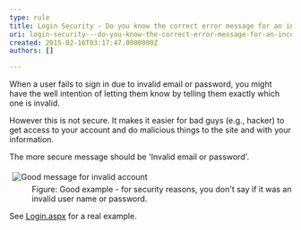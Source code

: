 ```yaml
---
type: rule
title: Login Security - Do you know the correct error message for an incorrect user name or password?
uri: login-security---do-you-know-the-correct-error-message-for-an-incorrect-user-name-or-password
created: 2015-02-16T03:17:47.0000000Z
authors: []

---
```




<span class='intro'> <p>
                    When a user fails to sign in due to invalid email or 
     password, you might have the well intention of letting them 
     know by telling them exactly which one is invalid.
                </p><p>
                    However this is not secure. It makes it easier for bad guys 
     (e.g., hacker) to get access to your account and do 
     malicious things to the site and with your information.
                </p><p>
                    The more secure message should be 'Invalid email or 
     password'.
                </p> </span>

<dl class="goodImage"><dt> 
      <img border="0" alt="Good message for invalid account" src="http&#58;//www.ssw.com.au/ssw/standards/rules/Images/GoodLoginError.gif" style="margin&#58;5px;" /> 
   </dt><dd>Figure&#58; Good example - for security reasons, you don't say if it was an invalid user name or password.</dd></dl><p> See 
   <a href="http&#58;//www.ssw.com.au/ssw/shop/Login.aspx">Login.aspx</a> for a real example. </p>


